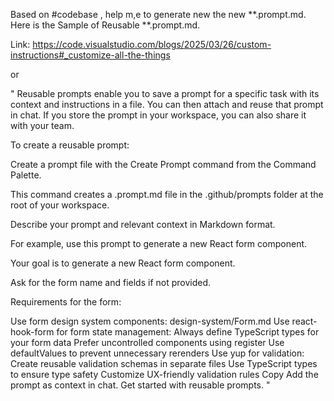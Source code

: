 Based on #codebase , help m,e to generate new the new **.prompt.md. Here is the Sample of Reusable **.prompt.md.

Link: https://code.visualstudio.com/blogs/2025/03/26/custom-instructions#_customize-all-the-things

or

"
Reusable prompts enable you to save a prompt for a specific task with its context and instructions in a file. You can then attach and reuse that prompt in chat. If you store the prompt in your workspace, you can also share it with your team.

To create a reusable prompt:

Create a prompt file with the Create Prompt command from the Command Palette.

This command creates a .prompt.md file in the .github/prompts folder at the root of your workspace.

Describe your prompt and relevant context in Markdown format.

For example, use this prompt to generate a new React form component.

Your goal is to generate a new React form component.

Ask for the form name and fields if not provided.

Requirements for the form:

Use form design system components: design-system/Form.md
Use react-hook-form for form state management:
Always define TypeScript types for your form data
Prefer uncontrolled components using register
Use defaultValues to prevent unnecessary rerenders
Use yup for validation:
Create reusable validation schemas in separate files
Use TypeScript types to ensure type safety
Customize UX-friendly validation rules Copy Add the prompt as context in chat.
Get started with reusable prompts.
"
